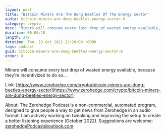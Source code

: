 ```yaml
---
layout: post
title: "Bitcoin Miners Are The Dung Beetles Of The Energy Sector"
audio: bitcoin-miners-are-dung-beetles-energy-sector-0
category: crypto
desc: "Miners will consume every last drop of wasted energy available, because they're incentivized to do so..."
duration: 00:06:18
length: 378
datetime: Thu, 13 Oct 2022 22:20:00 +0000
tags: podcast
guid: bitcoin-miners-are-dung-beetles-energy-sector-0
order: 0
---
```

Miners will consume every last drop of wasted energy available, because they're incentivized to do so...

Link: [https://www.zerohedge.com/crypto/bitcoin-miners-are-dung-beetles-energy-sector](https://www.zerohedge.com/crypto/bitcoin-miners-are-dung-beetles-energy-sector)

About: The Zerohedge Podcast is a non-commercial, automated program, designed to give people a way to get news from Zerohedge in an audio format.  I am actively working on tweaking and improving the setup to create a better listening experience (October 2022).  Suggestions are welcome: [zerohedgePodcast@outlook.com](mailto:zerohedgePodcast@outlook.com)